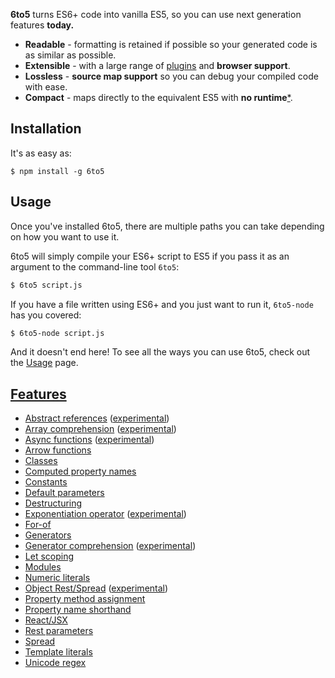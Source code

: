 **6to5** turns ES6+ code into vanilla ES5, so you can use next generation features **today.**

 - **Readable** - formatting is retained if possible so your generated code is as similar as possible.
 - **Extensible** - with a large range of [plugins](plugins.md) and **browser support**.
 - **Lossless** - **source map support** so you can debug your compiled code with ease.
 - **Compact** - maps directly to the equivalent ES5 with **no runtime**[\*](caveats.md).

## Installation

It's as easy as:

    $ npm install -g 6to5

## Usage

Once you've installed 6to5, there are multiple paths you can take depending on
how you want to use it.

6to5 will simply compile your ES6+ script to ES5 if you pass it as an argument
to the command-line tool `6to5`:

```sh
$ 6to5 script.js
```

If you have a file written using ES6+ and you just want to run it, `6to5-node`
has you covered:

```sh
$ 6to5-node script.js
```

And it doesn't end here! To see all the ways you can use 6to5, check out the
[Usage](http://6to5.github.io/usage.html) page.

## [Features](features.md)

 - [Abstract references](features.md#abstract-references) ([experimental](usage.md#experimental))
 - [Array comprehension](features.md#array-comprehension) ([experimental](usage.md#experimental))
 - [Async functions](features.md#async-functions) ([experimental](usage.md#experimental))
 - [Arrow functions](features.md#arrow-functions)
 - [Classes](features.md#classes)
 - [Computed property names](features.md#computed-property-names)
 - [Constants](features.md#constants)
 - [Default parameters](features.md#default-parameters)
 - [Destructuring](features.md#destructuring)
 - [Exponentiation operator](features.md#exponentiation-operator) ([experimental](usage.md#experimental))
 - [For-of](features.md#for-of)
 - [Generators](features.md#generators)
 - [Generator comprehension](features.md#generator-comprehension) ([experimental](usage.md#experimental))
 - [Let scoping](features.md#let-scoping)
 - [Modules](features.md#modules)
 - [Numeric literals](features.md#numeric-literals)
 - [Object Rest/Spread](features.md#object-rest-spread) ([experimental](usage.md#experimental))
 - [Property method assignment](features.md#property-method-assignment)
 - [Property name shorthand](features.md#property-name-shorthand)
 - [React/JSX](react.md)
 - [Rest parameters](features.md#rest-parameters)
 - [Spread](features.md#spread)
 - [Template literals](features.md#template-literals)
 - [Unicode regex](features.md#unicode-regex)
